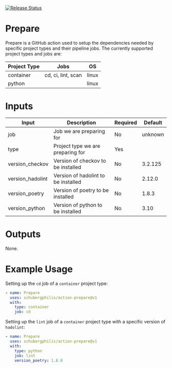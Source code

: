 [![Release Status](https://github.com/schubergphilis/prepare-action/actions/workflows/pipeline.yml/badge.svg)](https://github.com/schubergphilis/prepare-action/actions/workflows/pipeline.yml)

# Prepare

Prepare is a GitHub action used to setup the dependencies needed by specific project types and their pipeline jobs. The
currently supported project types and jobs are:

| Project Type | Jobs               | OS    |
| ------------ | ------------------ | ----- |
| container    | cd, ci, lint, scan | linux |
| python       |                    | linux |

# Inputs

| Input            | Description                         | Required | Default |
| ---------------- | ----------------------------------- | -------- | ------- |
| job              | Job we are preparing for            | No       | unknown |
| type             | Project type we are preparing for   | Yes      |         |
| version_checkov  | Version of checkov to be installed  | No       | 3.2.125 |
| version_hadolint | Version of hadolint to be installed | No       | 2.12.0  |
| version_poetry   | Version of poetry to be installed   | No       | 1.8.3   |
| version_python   | Version of python to be installed   | No       | 3.10    |

# Outputs

None.

# Example Usage

Setting up the `cd` job of a `container` project type:

```yaml
- name: Prepare
  uses: schubergphilis/action-prepare@v1
  with:
    type: container
    job: cd
```

Setting up the `lint` job of a `container` project type with a specific version of `hadolint`:

```yaml
- name: Prepare
  uses: schubergphilis/action-prepare@v1
  with:
    type: python
    job: lint
    version_poetry: 1.8.0
```
